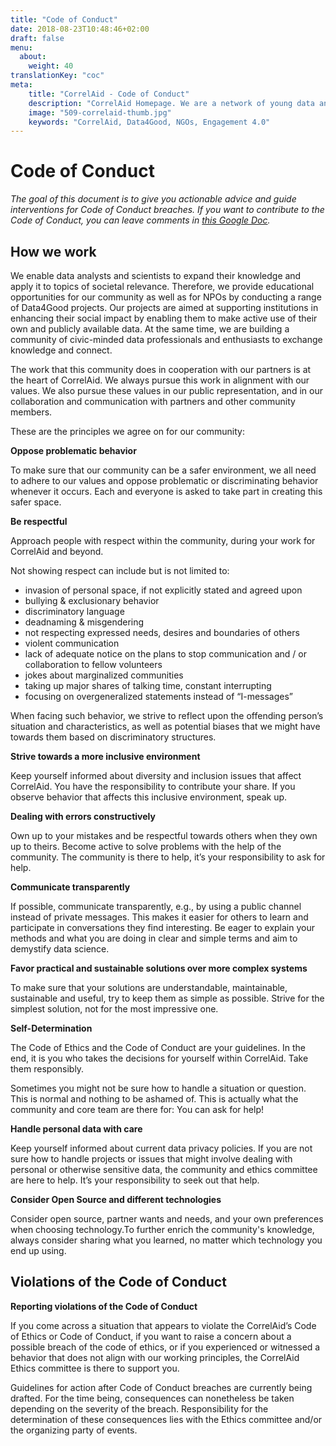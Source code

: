 ```yaml
---
title: "Code of Conduct"
date: 2018-08-23T10:48:46+02:00
draft: false
menu:
  about:
    weight: 40
translationKey: "coc"
meta:
    title: "CorrelAid - Code of Conduct"
    description: "CorrelAid Homepage. We are a network of young data analysts that wants to change the world with a more inclusive, integrated and innovative approach to data analysis."
    image: "509-correlaid-thumb.jpg"
    keywords: "CorrelAid, Data4Good, NGOs, Engagement 4.0"
---
```


# Code of Conduct


*The goal of this document is to give you actionable advice and guide interventions for Code of Conduct breaches.*
_If you want to contribute to the Code of Conduct, you can leave comments in [this Google Doc](https://docs.google.com/document/d/13pzXFAYiH_rVnN1draAAcEi75EHspb7vZBhldCuMTl8/edit?usp=sharing)._



## How we work

We enable data analysts and scientists to expand their knowledge and apply it to topics of societal relevance. Therefore, we provide educational opportunities for our community as well as for NPOs by conducting a range of Data4Good projects. Our projects are aimed at supporting institutions in enhancing their social impact by enabling them to make active use of their own and publicly available data. At the same time, we are building a community of civic-minded data professionals and enthusiasts to exchange knowledge and connect.

 

The work that this community does in cooperation with our partners is at the heart of CorrelAid. We always pursue this work in alignment with our values. We also pursue these values in our public representation, and in our collaboration and communication with partners and other community members. 

These are the principles we agree on for our community:

**Oppose problematic behavior**

To make sure that our community can be a safer environment, we all need to adhere to our values and oppose problematic or discriminating behavior whenever it occurs. Each and everyone is asked to take part in creating this safer space.

**Be respectful**

Approach people with respect within the community, during your work for CorrelAid and beyond.

Not showing respect can include but is not limited to: 



* invasion of personal space, if not explicitly stated and agreed upon
* bullying & exclusionary behavior
* discriminatory language
* deadnaming & misgendering
* not respecting expressed needs, desires and boundaries of others
* violent communication 
* lack of adequate notice on the plans to stop communication and / or collaboration to fellow volunteers
* jokes about marginalized communities 
* taking up major shares of talking time, constant interrupting 
* focusing on overgeneralized statements instead of “I-messages”

When facing such behavior, we strive to reflect upon the offending person’s situation and characteristics, as well as potential biases that we might have towards them based on discriminatory structures.

**Strive towards a more inclusive environment**

Keep yourself informed about diversity and inclusion issues that affect CorrelAid. You have the responsibility to contribute your share. If you observe behavior that affects this inclusive environment, speak up.

**Dealing with errors constructively**

Own up to your mistakes and be respectful towards others when they own up to theirs. Become active to solve problems with the help of the community. The community is there to help, it’s your responsibility to ask for help.

**Communicate transparently**

If possible, communicate transparently, e.g., by using a public channel instead of private messages. This makes it easier for others to learn and participate in conversations they find interesting. Be eager to explain your methods and what you are doing in clear and simple terms and aim to demystify data science. 

**Favor practical and sustainable solutions over more complex systems**

To make sure that your solutions are understandable, maintainable, sustainable and useful, try to keep them as simple as possible. Strive for the simplest solution, not for the most impressive one. 

**Self-Determination**

The Code of Ethics and the Code of Conduct are your guidelines. In the end, it is you who takes the decisions for yourself within CorrelAid. Take them responsibly. 

Sometimes you might not be sure how to handle a situation or question. This is normal and nothing to be ashamed of. This is actually what the community and core team are there for: You can ask for help!

**Handle personal data with care**

Keep yourself informed about current data privacy policies. If you are not sure how to handle projects or issues that might involve dealing with personal or otherwise sensitive data, the community and ethics committee are here to help. It’s your responsibility to seek out that help.

**Consider Open Source and different technologies**

Consider open source, partner wants and needs, and your own preferences when choosing technology.To further enrich the community's knowledge, always consider sharing what you learned, no matter which technology you end up using.


## Violations of the Code of Conduct

**Reporting violations of the Code of Conduct**

If you come across a situation that appears to violate the CorrelAid’s Code of Ethics or Code of Conduct, if you want to raise a concern about a possible breach of the code of ethics, or if you experienced or witnessed a behavior that does not align with our working principles, the CorrelAid Ethics committee is there to support you. 

Guidelines for action after Code of Conduct breaches are currently being drafted. For the time being, consequences can nonetheless be taken depending on the severity of the breach. Responsibility for the determination of these consequences lies with the Ethics committee and/or the organizing party of events.

